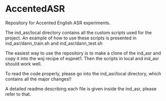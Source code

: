 # AccentedASR
Repository for Accented English ASR experiments.

The ind_asr/local directory contains all the custom scripts used for the project. An example of how to use these scripts is presented in ind_asr/dann_train.sh and ind_asr/dann_test.sh


The easiest way to use the repository is to make a clone of the ind_asr and copy it into the wsj recipe of espnet1. Then the scripts in local and ind_asr should work well.

To read the code properly, please go into the ind_asr/local directory, which contains all the major changes!!

A detailed readme describing each file is given inside the ind_asr, please refer to that.
